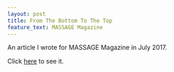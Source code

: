 ```yaml
---
layout: post
title: From The Bottom To The Top
feature_text: MASSAGE Magazine
---
```


An article I wrote for MASSAGE Magazine in July 2017.

Click [here](https://www.massagemag.com/building-corporate-massage-business-85626/) to see it.